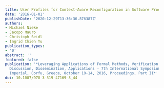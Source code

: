 ```yaml
---
title: User Profiles for Context-Aware Reconfiguration in Software Product Lines
date: '2016-01-01'
publishDate: '2020-12-29T13:36:30.876387Z'
authors:
- Michael Nieke
- Jacopo Mauro
- Christoph Seidl
- Ingrid Chieh Yu
publication_types:
- '0'
abstract: ''
featured: false
publication: '*Leveraging Applications of Formal Methods, Verification and Validation:
  Discussion, Dissemination, Applications - 7th International Symposium, ISoLA 2016,
  Imperial, Corfu, Greece, October 10-14, 2016, Proceedings, Part II*'
doi: 10.1007/978-3-319-47169-3_44
---
```


